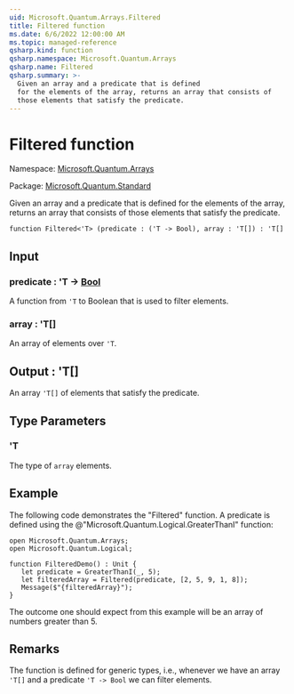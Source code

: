 ```yaml
---
uid: Microsoft.Quantum.Arrays.Filtered
title: Filtered function
ms.date: 6/6/2022 12:00:00 AM
ms.topic: managed-reference
qsharp.kind: function
qsharp.namespace: Microsoft.Quantum.Arrays
qsharp.name: Filtered
qsharp.summary: >-
  Given an array and a predicate that is defined
  for the elements of the array, returns an array that consists of
  those elements that satisfy the predicate.
---
```


# Filtered function

Namespace: [Microsoft.Quantum.Arrays](xref:Microsoft.Quantum.Arrays)

Package: [Microsoft.Quantum.Standard](https://nuget.org/packages/Microsoft.Quantum.Standard)


Given an array and a predicate that is definedfor the elements of the array, returns an array that consists ofthose elements that satisfy the predicate.

```qsharp
function Filtered<'T> (predicate : ('T -> Bool), array : 'T[]) : 'T[]
```


## Input

### predicate : 'T -> [Bool](xref:microsoft.quantum.qsharp.valueliterals#bool-literals)

A function from `'T` to Boolean that is used to filter elements.


### array : 'T[]

An array of elements over `'T`.



## Output : 'T[]

An array `'T[]` of elements that satisfy the predicate.

## Type Parameters

### 'T

The type of `array` elements.

## Example

The following code demonstrates the "Filtered" function.A predicate is defined using the @"Microsoft.Quantum.Logical.GreaterThanI" function:```qsharpopen Microsoft.Quantum.Arrays;open Microsoft.Quantum.Logical;function FilteredDemo() : Unit {   let predicate = GreaterThanI(_, 5);   let filteredArray = Filtered(predicate, [2, 5, 9, 1, 8]);   Message($"{filteredArray}");}```The outcome one should expect from this example will be an array of numbers greater than 5.

## Remarks

The function is defined for generic types, i.e., whenever we havean array `'T[]` and a predicate `'T -> Bool` we can filter elements.